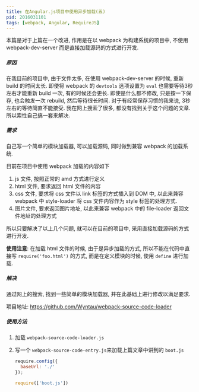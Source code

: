 ```yaml
---
title: 在Angular.js项目中使用异步加载(五)
pid: 2016031101
tags: [webpack, Angular, RequireJS]
---
```


本篇是对于上篇在一个改进, 作用是在以 webpack 为构建系统的项目中, 不使用 webpack-dev-server 而是直接加载源码的方式进行开发.

##### 原因

在我目前的项目中, 由于文件太多, 在使用 webpack-dev-server 的时候, 重新 build 的时间太长. 即使将 webpack 的 `devtools` 选项设置为 `eval` 也需要等待3秒左右才能重新 build 一次, 有的时候还会更长. 即使是什么都不修改, 只是按一下保存, 也会触发一次 rebuild, 然后等待很长时间. 对于有经常保存习惯的我来说, 3秒左右的等待简直不能接受. 我在网上搜索了很多, 都没有找到关于这个问题的文章. 所以索性自己搞一套来解决.

##### 需求

自己写一个简单的模块加载器, 可以加载源码, 同时做到兼容 webpack 的加载系统.

目前在项目中使用 webpack 加载的内容如下

1. js 文件, 按照正常的 amd 方式进行定义
2. html 文件, 要求返回 html 文件的内容
3. css 文件, 要求将 css 文件以 link 标签的方式插入到 DOM 中, 以此来兼容 webpack 中 style-loader 将 css 文件内容作为 style 标签的处理方式.
4. 图片文件, 要求返回图片地址, 以此来兼容 webpack 中的 file-loader 返回文件地址的处理方式

所以只要解决了以上几个问题, 就可以在目前的项目中, 采用直接加载源码的方式进行开发.

**使用注意**: 在加载 html 文件的时候, 由于是异步加载的方式, 所以不能在代码中直接写 `require('foo.html')` 的方式, 而是在定义模块的时候, 使用 `define` 进行加载.

##### 解决

通过网上的搜索, 找到一些简单的模块加载器, 并在此基础上进行修改以满足要求.

项目地址: <https://github.com/Wyntau/webpack-source-code-loader>

##### 使用方法

1. 加载 `webpack-source-code-loader.js`
2. 写一个 `webpack-source-code-entry.js`来加载上篇文章中讲到的 `boot.js`

   ```js
   require.config({
     baseUrl: './'
   });

   require(['boot.js'])
   ```
